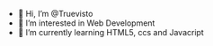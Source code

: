 - 👋 Hi, I’m @Truevisto
- 👀 I’m interested in Web Development
- 🌱 I’m currently learning   HTML5, ccs and Javacript

<!---
Truevisto/Truevisto is a ✨ special ✨ repository because its `README.md` (this file) appears on your GitHub profile.
You can click the Preview link to take a look at your changes.
--->
